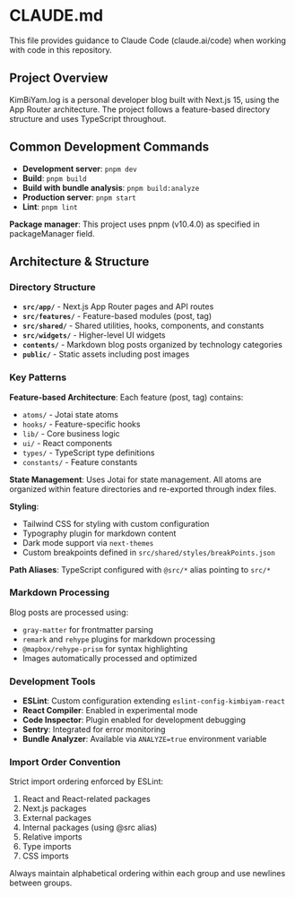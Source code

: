 # CLAUDE.md

This file provides guidance to Claude Code (claude.ai/code) when working with code in this repository.

## Project Overview

KimBiYam.log is a personal developer blog built with Next.js 15, using the App Router architecture. The project follows a feature-based directory structure and uses TypeScript throughout.

## Common Development Commands

- **Development server**: `pnpm dev`
- **Build**: `pnpm build`  
- **Build with bundle analysis**: `pnpm build:analyze`
- **Production server**: `pnpm start`
- **Lint**: `pnpm lint`

**Package manager**: This project uses pnpm (v10.4.0) as specified in packageManager field.

## Architecture & Structure

### Directory Structure
- **`src/app/`** - Next.js App Router pages and API routes
- **`src/features/`** - Feature-based modules (post, tag)
- **`src/shared/`** - Shared utilities, hooks, components, and constants
- **`src/widgets/`** - Higher-level UI widgets
- **`contents/`** - Markdown blog posts organized by technology categories
- **`public/`** - Static assets including post images

### Key Patterns

**Feature-based Architecture**: Each feature (post, tag) contains:
- `atoms/` - Jotai state atoms
- `hooks/` - Feature-specific hooks
- `lib/` - Core business logic
- `ui/` - React components
- `types/` - TypeScript type definitions
- `constants/` - Feature constants

**State Management**: Uses Jotai for state management. All atoms are organized within feature directories and re-exported through index files.

**Styling**: 
- Tailwind CSS for styling with custom configuration
- Typography plugin for markdown content
- Dark mode support via `next-themes`
- Custom breakpoints defined in `src/shared/styles/breakPoints.json`

**Path Aliases**: TypeScript configured with `@src/*` alias pointing to `src/*`

### Markdown Processing
Blog posts are processed using:
- `gray-matter` for frontmatter parsing
- `remark` and `rehype` plugins for markdown processing
- `@mapbox/rehype-prism` for syntax highlighting
- Images automatically processed and optimized

### Development Tools
- **ESLint**: Custom configuration extending `eslint-config-kimbiyam-react`
- **React Compiler**: Enabled in experimental mode
- **Code Inspector**: Plugin enabled for development debugging
- **Sentry**: Integrated for error monitoring
- **Bundle Analyzer**: Available via `ANALYZE=true` environment variable

### Import Order Convention
Strict import ordering enforced by ESLint:
1. React and React-related packages
2. Next.js packages  
3. External packages
4. Internal packages (using @src alias)
5. Relative imports
6. Type imports
7. CSS imports

Always maintain alphabetical ordering within each group and use newlines between groups.